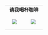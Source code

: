 <table>
  <tr><td colspan="2" align="center"><b>请我喝杯咖啡</b></td></tr>
  <tr>
    <td><img src="https://geekgist.com/img/wepay-qr.png" style="display:inline-block; margin:15px;" /></td>
    <td><img src="https://geekgist.com/img/alipay-qr.png" style="display:inline-block; margin:15px;" /></td>
  </tr>
</table>

<!--
**liamwang/liamwang** is a ✨ _special_ ✨ repository because its `README.md` (this file) appears on your GitHub profile.

Here are some ideas to get you started:

- 🔭 I’m currently working on ...
- 🌱 I’m currently learning ...
- 👯 I’m looking to collaborate on ...
- 🤔 I’m looking for help with ...
- 💬 Ask me about ...
- 📫 How to reach me: ...
- 😄 Pronouns: ...
- ⚡ Fun fact: ...
-->

